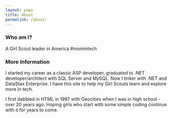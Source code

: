 ```yaml
---
layout: page
title: About
permalink: /about/
---
```

### Who am I?

A Girl Scout leader in America
#momintech

### More Information

I started my career as a classic ASP developer, graduated to .NET developer/architect with SQL Server and MySQL.  Now I tinker with .NET and DataStax Enterprise.  I have this site to help my Girl Scouts learn and explore more in tech.

I first dabbled in HTML in 1997 with Geocities when I was in high school - over 20 years ago.  Hoping girls who start with some simple coding continue with it for years to come.
